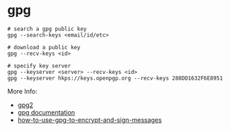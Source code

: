 # gpg

```text
# search a gpg public key
gpg --search-keys <email/id/etc>

# download a public key
gpg --recv-keys <id>

# specify key server
gpg --keyserver <server> --recv-keys <id>
gpg --keyserver hkps://keys.openpgp.org --recv-keys 288DD1632F6E8951
```

More Info:

* [gpg2](https://linux.die.net/man/1/gpg2)
* [gpg documentation](https://gnupg.org/documentation/manuals/gnupg/)
* [how-to-use-gpg-to-encrypt-and-sign-messages](https://www.digitalocean.com/community/tutorials/how-to-use-gpg-to-encrypt-and-sign-messages)